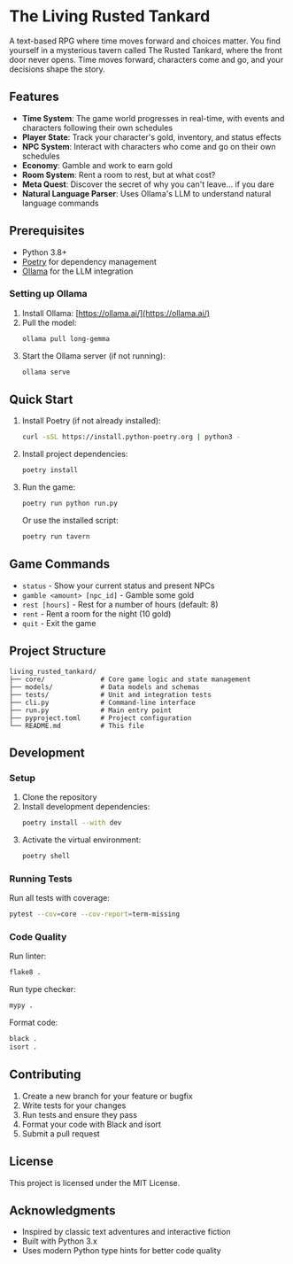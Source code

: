 # The Living Rusted Tankard

A text-based RPG where time moves forward and choices matter. You find yourself in a mysterious tavern called The Rusted Tankard, where the front door never opens. Time moves forward, characters come and go, and your decisions shape the story.

## Features

- **Time System**: The game world progresses in real-time, with events and characters following their own schedules
- **Player State**: Track your character's gold, inventory, and status effects
- **NPC System**: Interact with characters who come and go on their own schedules
- **Economy**: Gamble and work to earn gold
- **Room System**: Rent a room to rest, but at what cost?
- **Meta Quest**: Discover the secret of why you can't leave... if you dare
- **Natural Language Parser**: Uses Ollama's LLM to understand natural language commands

## Prerequisites

- Python 3.8+
- [Poetry](https://python-poetry.org/) for dependency management
- [Ollama](https://ollama.ai/) for the LLM integration

### Setting up Ollama

1. Install Ollama: [https://ollama.ai/](https://ollama.ai/)
2. Pull the model:
   ```bash
   ollama pull long-gemma
   ```
3. Start the Ollama server (if not running):
   ```bash
   ollama serve
   ```

## Quick Start

1. Install Poetry (if not already installed):
   ```bash
   curl -sSL https://install.python-poetry.org | python3 -
   ```

2. Install project dependencies:
   ```bash
   poetry install
   ```

3. Run the game:
   ```bash
   poetry run python run.py
   ```

   Or use the installed script:
   ```bash
   poetry run tavern
   ```

## Game Commands

- `status` - Show your current status and present NPCs
- `gamble <amount> [npc_id]` - Gamble some gold
- `rest [hours]` - Rest for a number of hours (default: 8)
- `rent` - Rent a room for the night (10 gold)
- `quit` - Exit the game

## Project Structure

```
living_rusted_tankard/
├── core/              # Core game logic and state management
├── models/            # Data models and schemas
├── tests/             # Unit and integration tests
├── cli.py             # Command-line interface
├── run.py             # Main entry point
├── pyproject.toml     # Project configuration
└── README.md          # This file
```

## Development

### Setup

1. Clone the repository
2. Install development dependencies:
   ```bash
   poetry install --with dev
   ```
3. Activate the virtual environment:
   ```bash
   poetry shell
   ```

### Running Tests

Run all tests with coverage:
```bash
pytest --cov=core --cov-report=term-missing
```

### Code Quality

Run linter:
```bash
flake8 .
```

Run type checker:
```bash
mypy .
```

Format code:
```bash
black .
isort .
```

## Contributing

1. Create a new branch for your feature or bugfix
2. Write tests for your changes
3. Run tests and ensure they pass
4. Format your code with Black and isort
5. Submit a pull request

## License

This project is licensed under the MIT License.

## Acknowledgments

- Inspired by classic text adventures and interactive fiction
- Built with Python 3.x
- Uses modern Python type hints for better code quality
